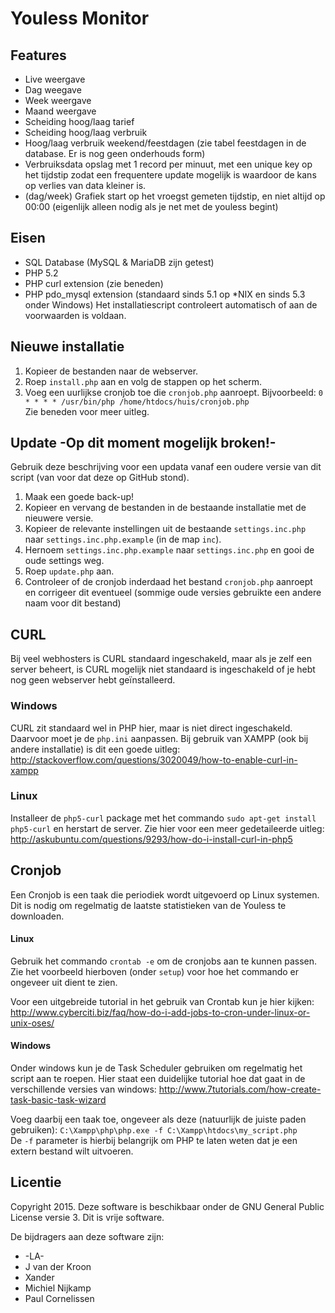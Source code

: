 # Youless Monitor

## Features 
- Live weergave
- Dag weegave
- Week weergave
- Maand weergave
- Scheiding hoog/laag tarief
- Scheiding hoog/laag verbruik
- Hoog/laag verbruik weekend/feestdagen (zie tabel feestdagen in de database. Er is nog geen onderhouds form)
- Verbruiksdata opslag met 1 record per minuut, met een unique key op het tijdstip zodat een frequentere update mogelijk is waardoor de kans op verlies van data kleiner is.
- (dag/week) Grafiek start op het vroegst gemeten tijdstip, en niet altijd op 00:00 (eigenlijk alleen nodig als je net met de youless begint)

## Eisen
- SQL Database (MySQL & MariaDB zijn getest)
- PHP 5.2
- PHP curl extension (zie beneden)
- PHP pdo_mysql extension (standaard sinds 5.1 op *NIX en sinds 5.3 onder Windows)
Het installatiescript controleert automatisch of aan de voorwaarden is voldaan.

## Nieuwe installatie 
1. Kopieer de bestanden naar de webserver.
2. Roep `install.php` aan en volg de stappen op het scherm.
3. Voeg een uurlijkse cronjob toe die `cronjob.php` aanroept. Bijvoorbeeld:
   `0 * * * * /usr/bin/php /home/htdocs/huis/cronjob.php`  
   Zie beneden voor meer uitleg.  

## Update -Op dit moment mogelijk broken!-
Gebruik deze beschrijving voor een updata vanaf een oudere versie van dit script (van voor dat deze op GitHub stond).

1. Maak een goede back-up!
2. Kopieer en vervang de bestanden in de bestaande installatie met de nieuwere versie.
3. Kopieer de relevante instellingen uit de bestaande `settings.inc.php` naar `settings.inc.php.example` (in de map `inc`).
4. Hernoem `settings.inc.php.example` naar `settings.inc.php` en gooi de oude settings weg.
5. Roep `update.php` aan.
6. Controleer of de cronjob inderdaad het bestand `cronjob.php` aanroept en corrigeer dit eventueel (sommige oude versies gebruikte een andere naam voor dit bestand)

## CURL
Bij veel webhosters is CURL standaard ingeschakeld, maar als je zelf een server beheert, is CURL mogelijk niet standaard is ingeschakeld of je hebt nog geen webserver hebt geïnstalleerd.
### Windows
CURL zit standaard wel in PHP hier, maar is niet direct ingeschakeld. Daarvoor moet je de `php.ini` aanpassen. 
Bij gebruik van XAMPP (ook bij andere installatie) is dit een goede uitleg:
http://stackoverflow.com/questions/3020049/how-to-enable-curl-in-xampp
### Linux
Installeer de `php5-curl` package met het commando `sudo apt-get install php5-curl` en herstart de server. 
Zie hier voor een meer gedetaileerde uitleg: 
http://askubuntu.com/questions/9293/how-do-i-install-curl-in-php5  

## Cronjob
Een Cronjob is een taak die periodiek wordt uitgevoerd op Linux systemen. Dit is nodig om regelmatig de laatste statistieken van de Youless te downloaden.
#### Linux
Gebruik het commando `crontab -e` om de cronjobs aan te kunnen passen. Zie het voorbeeld hierboven (onder `setup`) voor hoe het commando er ongeveer uit dient te zien.

Voor een uitgebreide tutorial in het gebruik van Crontab kun je hier kijken:
http://www.cyberciti.biz/faq/how-do-i-add-jobs-to-cron-under-linux-or-unix-oses/
#### Windows
Onder windows kun je de Task Scheduler gebruiken om regelmatig het script aan te roepen. 
Hier staat een duidelijke tutorial hoe dat gaat in de verschillende versies van windows:
http://www.7tutorials.com/how-create-task-basic-task-wizard  

Voeg daarbij een taak toe, ongeveer als deze (natuurlijk de juiste paden gebruiken):
`C:\Xampp\php\php.exe -f C:\Xampp\htdocs\my_script.php`  
De `-f` parameter is hierbij belangrijk om PHP te laten weten dat je een extern bestand wilt uitvoeren.

## Licentie
Copyright 2015. Deze software is beschikbaar onder de GNU General Public License versie 3. Dit is vrije software.

De bijdragers aan deze software zijn:
- -LA-
- J van der Kroon
- Xander
- Michiel Nijkamp
- Paul Cornelissen
